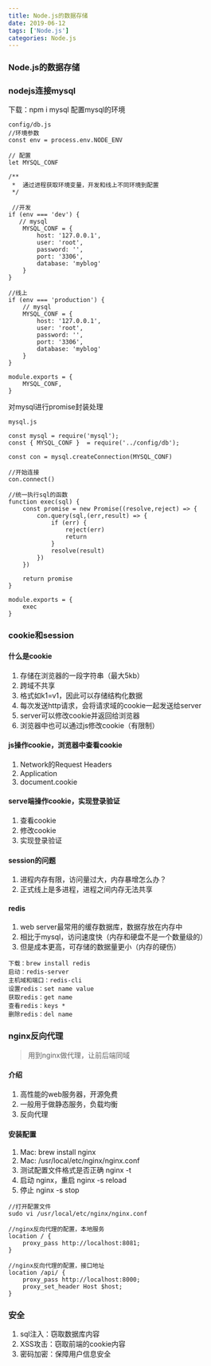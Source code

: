 ```yaml
---
title: Node.js的数据存储
date: 2019-06-12
tags: ['Node.js']
categories: Node.js
---
```


### Node.js的数据存储
<!-- more -->

### nodejs连接mysql
下载：npm i mysql 
配置mysql的环境
```
config/db.js
//环境参数
const env = process.env.NODE_ENV

// 配置
let MYSQL_CONF

/** 
 *  通过进程获取环境变量，开发和线上不同环境到配置
 */

 //开发
if (env === 'dev') {
   // mysql
    MYSQL_CONF = {
		host: '127.0.0.1',
		user: 'root',
		password: '',
		port: '3306',
		database: 'myblog'
	} 
}

//线上
if (env === 'production') {
    // mysql
	MYSQL_CONF = {
		host: '127.0.0.1',
		user: 'root',
		password: '',
		port: '3306',
		database: 'myblog'
	}
}

module.exports = {
    MYSQL_CONF,
}
```
对mysql进行promise封装处理
```
mysql.js

const mysql = require('mysql');
const { MYSQL_CONF }  = require('../config/db');

const con = mysql.createConnection(MYSQL_CONF)

//开始连接
con.connect()

//统一执行sql的函数
function exec(sql) {
    const promise = new Promise((resolve,reject) => {
        con.query(sql,(err,result) => {
            if (err) {
                reject(err)
                return
            }
            resolve(result)
        })
    })

    return promise
}

module.exports = {
    exec
}
```

### cookie和session
#### 什么是cookie
1. 存储在浏览器的一段字符串（最大5kb）
2. 跨域不共享
3. 格式如k1=v1，因此可以存储结构化数据
4. 每次发送http请求，会将请求域的cookie一起发送给server
5. server可以修改cookie并返回给浏览器
6. 浏览器中也可以通过js修改cookie（有限制）

#### js操作cookie，浏览器中查看cookie
1. Network的Request Headers
2. Application
3. document.cookie

#### serve端操作cookie，实现登录验证
1. 查看cookie
2. 修改cookie
3. 实现登录验证

#### session的问题
1. 进程内存有限，访问量过大，内存暴增怎么办？
2. 正式线上是多进程，进程之间内存无法共享

#### redis
1. web server最常用的缓存数据库，数据存放在内存中
2. 相比于mysql，访问速度快（内存和硬盘不是一个数量级的）
3. 但是成本更高，可存储的数据量更小（内存的硬伤）
```
下载：brew install redis
启动：redis-server
主机域和端口：redis-cli
设置redis：set name value
获取redis：get name
查看redis：keys *
删除redis：del name
```


### nginx反向代理
> 用到nginx做代理，让前后端同域
#### 介绍
1. 高性能的web服务器，开源免费
2. 一般用于做静态服务，负载均衡
3. 反向代理

#### 安装配置
1. Mac: brew install nginx
2. Mac: /usr/local/etc/nginx/nginx.conf
3. 测试配置文件格式是否正确 nginx -t
4. 启动 nginx，重启 nginx -s reload
5. 停止 nginx -s stop
```
//打开配置文件
sudo vi /usr/local/etc/nginx/nginx.conf

//nginx反向代理的配置，本地服务
location / {
    proxy_pass http://localhost:8081;
}

//nginx反向代理的配置，接口地址
location /api/ {
    proxy_pass http://localhost:8000;
    proxy_set_header Host $host;
}
```

### 安全
1. sql注入：窃取数据库内容
2. XSS攻击：窃取前端的cookie内容
3. 密码加密：保障用户信息安全
